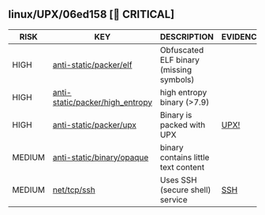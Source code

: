 ## linux/UPX/06ed158 [🚨 CRITICAL]

|  RISK  |                                                                          KEY                                                                          |               DESCRIPTION               |                       EVIDENCE                       |
|--------|-------------------------------------------------------------------------------------------------------------------------------------------------------|-----------------------------------------|------------------------------------------------------|
| HIGH   | [anti-static/packer/elf](https://github.com/chainguard-dev/malcontent/blob/main/rules/anti-static/packer/elf.yara#obfuscated_elf)                     | Obfuscated ELF binary (missing symbols) |                                                      |
| HIGH   | [anti-static/packer/high_entropy](https://github.com/chainguard-dev/malcontent/blob/main/rules/anti-static/packer/high_entropy.yara#high_entropy_7_9) | high entropy binary (>7.9)              |                                                      |
| HIGH   | [anti-static/packer/upx](https://github.com/chainguard-dev/malcontent/blob/main/rules/anti-static/packer/upx.yara#upx)                                | Binary is packed with UPX               | [UPX!](https://github.com/search?q=UPX%21&type=code) |
| MEDIUM | [anti-static/binary/opaque](https://github.com/chainguard-dev/malcontent/blob/main/rules/anti-static/binary/opaque.yara#opaque_binary)                | binary contains little text content     |                                                      |
| MEDIUM | [net/tcp/ssh](https://github.com/chainguard-dev/malcontent/blob/main/rules/net/tcp/ssh.yara#ssh)                                                      | Uses SSH (secure shell) service         | [SSH](https://github.com/search?q=SSH&type=code)     |

